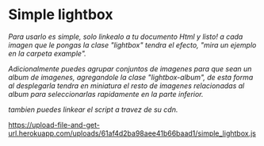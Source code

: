# Simple lightbox

_Para usarlo es simple, solo linkealo a tu documento Html y listo! a cada imagen que le pongas la clase "lightbox" tendra el efecto, "mira un ejemplo en la carpeta example"._

_Adicionalmente puedes agrupar conjuntos de imagenes para que sean un album de imagenes, agregandole la clase "lightbox-album", de esta forma al desplegarla tendra en miniatura el resto de imagenes relacionadas al album para seleccionarlas rapidamente en la parte inferior._

_tambien puedes linkear el script a travez de su cdn._

https://upload-file-and-get-url.herokuapp.com/uploads/61af4d2ba98aee41b66baad1/simple_lightbox.js